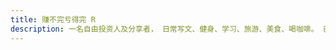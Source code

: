 ```yaml
---
title: 赚不完亏得完 R
description: 一名自由投资人及分享者， 日常写文、健身、学习、旅游、美食、喝咖啡。 已婚，三娃他爹+两只猫，一句话概括人生：用自己喜欢的方式过一生！
---
```


<PageHeader
  logo="/images/weibo/avatar.jpg"
  coverImg="/images/weibo/cover.jpeg"
  :links="links"
/>

<WeiBo v-for="weibo in weiboList" :weiboData="weibo" picPrefix="2307-2312" />

<script setup>
import { ref, onMounted } from 'vue'

const links = [
  { name: 'Weibo', url: 'https://weibo.com/u/6161783533' },
  { name: 'X', url: 'https://x.com/Ryu25573472' },
  { name: 'Liberty Cats', url: 'https://x.com/LibertyCatNFT' },
]
const weiboList = ref([])
onMounted(() => {
  fetch('/json/2307-2312.json').then(response => response.text()).then(res => {
    const weobo = document.getElementById('weibo')
    weiboList.value = JSON.parse(res)
  })
})
</script>

<style module>
</style>
